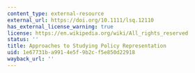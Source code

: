 ```yaml
---
content_type: external-resource
external_url: https://doi.org/10.1111/lsq.12110
has_external_license_warning: true
license: https://en.wikipedia.org/wiki/All_rights_reserved
status: ''
title: Approaches to Studying Policy Representation
uid: 1e67731b-a991-4e5f-9b2c-f5e850d22918
wayback_url: ''
---
```

